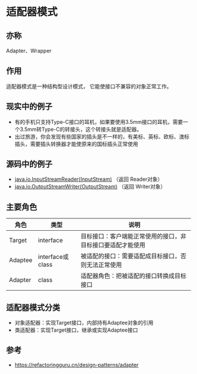 # 适配器模式

## 亦称

Adapter、Wrapper

## 作用

适配器模式是一种结构型设计模式， 它能使接口不兼容的对象正常工作。

## 现实中的例子

- 有的手机只支持Type-C接口的耳机，如果要使用3.5mm接口的耳机，需要一个3.5mm转Type-C的转接头，这个转接头就是适配器。
- 出过旅游，你会发现有些国家的插头是不一样的，有美标、英标、欧标、澳标插头，需要插头转换器才能使原来的国标插头正常使用

## 源码中的例子

- [java.io.InputStreamReader(InputStream)](https://docs.oracle.com/javase/8/docs/api/java/io/InputStreamReader.html#InputStreamReader-java.io.InputStream-)
  （返回 Reader对象）
- [java.io.OutputStreamWriter(OutputStream)](https://docs.oracle.com/javase/8/docs/api/java/io/OutputStreamWriter.html#OutputStreamWriter-java.io.OutputStream-)
  （返回 Writer对象）

## 主要角色

| 角色    | 类型             | 说明                            |
| ------- | ---------------- |-------------------------------|
| Target  | interface        | 目标接口：客户端能正常使用的接口，非目标接口要适配才能使用 |
| Adaptee | interface或class | 被适配的接口：需要适配成目标接口，否则无法正常使用    |
| Adapter | class            | 适配器角色：把被适配的接口转换成目标接口          |

## 适配器模式分类

- 对象适配器：实现Target接口，内部持有Adaptee对象的引用
- 类适配器：实现Target接口，继承或实现Adaptee接口

## 参考

- https://refactoringguru.cn/design-patterns/adapter